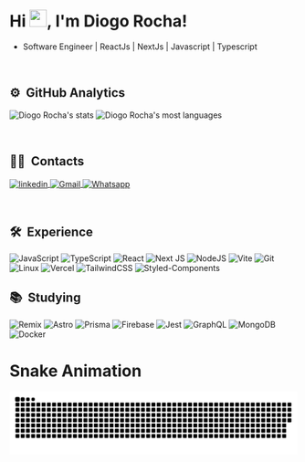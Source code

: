 <h1 align="left">Hi <img src="https://raw.githubusercontent.com/kaueMarques/kaueMarques/master/hi.gif" width="30px" height="30px">, I'm Diogo Rocha!</h1>

-  Software Engineer | ReactJs | NextJs | Javascript | Typescript 

<br>

## ⚙️ &nbsp;GitHub Analytics

<p align="left">
<img width="450em"  src="https://github-readme-stats.vercel.app/api?username=DiogoRocha10&show_icons=true&theme=highcontrast" alt="Diogo Rocha's stats"/>
<img width="350em"  src="https://github-readme-stats.vercel.app/api/top-langs/?username=DiogoRocha10&layout=compact&theme=highcontrast" alt="Diogo Rocha's most languages"/>
</p>
<br>

## 👨‍🦲 &nbsp;Contacts

<p align="left">
<a href="https://linkedin.com/in/diogorochaa" target="_blank">
  <img align="center" src="https://img.shields.io/badge/linkedin-%230077B5.svg?style=for-the-badge&logo=linkedin&logoColor=white" alt="linkedin"/>
</a>
<a href="mailto:rdiogo190@gmail.com" target="_blank">
 <img align="center" src="https://img.shields.io/badge/Gmail-D14836?style=for-the-badge&logo=gmail&logoColor=white" alt="Gmail"/>
</a>
<a href="https://api.whatsapp.com/send?phone=5554996531543&text=Olá%20Diogo!%20Vi%20seu%20perfil%20no%20Github%20e%20gostaria%20de%20entrar%20em%20contato%20com%20você." target="_blank">
  <img align="center" src="https://img.shields.io/badge/-Whatsapp-2DB540?style=for-the-badge&labelColor=whatsapp&logo=whatsapp&logoColor=white" alt="Whatsapp"/>
</a>
</p>
<br>

## 🛠️ &nbsp;Experience

![JavaScript](https://img.shields.io/badge/javascript-%23323330.svg?style=for-the-badge&logo=javascript&logoColor=%23F7DF1E)
![TypeScript](https://img.shields.io/badge/typescript-%23007ACC.svg?style=for-the-badge&logo=typescript&logoColor=white)
![React](https://img.shields.io/badge/react-%2320232a.svg?style=for-the-badge&logo=react&logoColor=%2361DAFB)
![Next JS](https://img.shields.io/badge/Next-black?style=for-the-badge&logo=next.js&logoColor=white)
![NodeJS](https://img.shields.io/badge/node.js-6DA55F?style=for-the-badge&logo=node.js&logoColor=white)
![Vite](https://img.shields.io/badge/vite-%23646CFF.svg?style=for-the-badge&logo=vite&logoColor=white)
![Git](https://img.shields.io/badge/Git-E34F26?style=for-the-badge&logo=git&logoColor=white)
![Linux](https://img.shields.io/badge/Linux-E34F26?style=for-the-badge&logo=linux&logoColor=black)
![Vercel](https://img.shields.io/badge/vercel-%23000000.svg?style=for-the-badge&logo=vercel&logoColor=white)
![TailwindCSS](https://img.shields.io/badge/tailwindcss-%2338B2AC.svg?style=for-the-badge&logo=tailwind-css&logoColor=white)
![Styled-Components](https://img.shields.io/badge/styled--components-DB7093?style=for-the-badge&logo=styled-components&logoColor=white)
<br>

## 📚 &nbsp;Studying

![Remix](https://img.shields.io/badge/remix-black?style=for-the-badge&logo=remix&logoColor=white)
![Astro](https://img.shields.io/badge/astro-%230077B5.svg?style=for-the-badge&logo=astro&logoColor=white)
![Prisma](https://img.shields.io/badge/Prisma-3982CE?style=for-the-badge&logo=Prisma&logoColor=white)
![Firebase](https://img.shields.io/badge/firebase-%23039BE5.svg?style=for-the-badge&logo=firebase)
![Jest](https://img.shields.io/badge/Jest-cdcdcd?style=for-the-badge&logo=jest&logoColor=red&color=yellow)
![GraphQL](https://img.shields.io/badge/-GraphQL-E034A7?style=for-the-badge&logoColor=fff&logo=graphql)
![MongoDB](https://img.shields.io/badge/MongoDB-%234ea94b.svg?style=for-the-badge&logo=mongodb&logoColor=white)
![Docker](https://img.shields.io/badge/docker-%230db7ed.svg?style=for-the-badge&logo=docker&logoColor=white)
<br>

<div>
  <h1> Snake Animation </h1>

  ![Snake animation](https://github.com/DiogoRocha10/DiogoRocha10/blob/output/github-contribution-grid-snake.svg)
 
</div>
